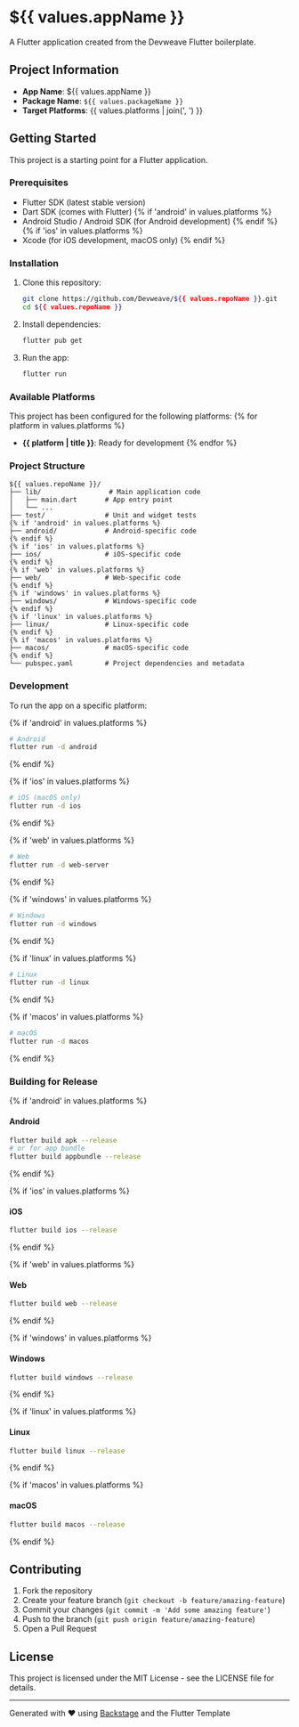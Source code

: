 # ${{ values.appName }}

A Flutter application created from the Devweave Flutter boilerplate.

## Project Information

- **App Name**: ${{ values.appName }}
- **Package Name**: `${{ values.packageName }}`
- **Target Platforms**: {{ values.platforms | join(', ') }}

## Getting Started

This project is a starting point for a Flutter application.

### Prerequisites

- Flutter SDK (latest stable version)
- Dart SDK (comes with Flutter)
{% if 'android' in values.platforms %}
- Android Studio / Android SDK (for Android development)
{% endif %}
{% if 'ios' in values.platforms %}
- Xcode (for iOS development, macOS only)
{% endif %}

### Installation

1. Clone this repository:
   ```bash
   git clone https://github.com/Devweave/${{ values.repoName }}.git
   cd ${{ values.repoName }}
   ```

2. Install dependencies:
   ```bash
   flutter pub get
   ```

3. Run the app:
   ```bash
   flutter run
   ```

### Available Platforms

This project has been configured for the following platforms:
{% for platform in values.platforms %}
- **{{ platform | title }}**: Ready for development
{% endfor %}

### Project Structure

```
${{ values.repoName }}/
├── lib/                 # Main application code
│   ├── main.dart       # App entry point
│   └── ...
├── test/               # Unit and widget tests
{% if 'android' in values.platforms %}
├── android/            # Android-specific code
{% endif %}
{% if 'ios' in values.platforms %}
├── ios/                # iOS-specific code
{% endif %}
{% if 'web' in values.platforms %}
├── web/                # Web-specific code
{% endif %}
{% if 'windows' in values.platforms %}
├── windows/            # Windows-specific code
{% endif %}
{% if 'linux' in values.platforms %}
├── linux/              # Linux-specific code
{% endif %}
{% if 'macos' in values.platforms %}
├── macos/              # macOS-specific code
{% endif %}
└── pubspec.yaml        # Project dependencies and metadata
```

### Development

To run the app on a specific platform:

{% if 'android' in values.platforms %}
```bash
# Android
flutter run -d android
```
{% endif %}

{% if 'ios' in values.platforms %}
```bash
# iOS (macOS only)
flutter run -d ios
```
{% endif %}

{% if 'web' in values.platforms %}
```bash
# Web
flutter run -d web-server
```
{% endif %}

{% if 'windows' in values.platforms %}
```bash
# Windows
flutter run -d windows
```
{% endif %}

{% if 'linux' in values.platforms %}
```bash
# Linux
flutter run -d linux
```
{% endif %}

{% if 'macos' in values.platforms %}
```bash
# macOS
flutter run -d macos
```
{% endif %}

### Building for Release

{% if 'android' in values.platforms %}
#### Android
```bash
flutter build apk --release
# or for app bundle
flutter build appbundle --release
```
{% endif %}

{% if 'ios' in values.platforms %}
#### iOS
```bash
flutter build ios --release
```
{% endif %}

{% if 'web' in values.platforms %}
#### Web
```bash
flutter build web --release
```
{% endif %}

{% if 'windows' in values.platforms %}
#### Windows
```bash
flutter build windows --release
```
{% endif %}

{% if 'linux' in values.platforms %}
#### Linux
```bash
flutter build linux --release
```
{% endif %}

{% if 'macos' in values.platforms %}
#### macOS
```bash
flutter build macos --release
```
{% endif %}

## Contributing

1. Fork the repository
2. Create your feature branch (`git checkout -b feature/amazing-feature`)
3. Commit your changes (`git commit -m 'Add some amazing feature'`)
4. Push to the branch (`git push origin feature/amazing-feature`)
5. Open a Pull Request

## License

This project is licensed under the MIT License - see the LICENSE file for details.

---

Generated with ❤️ using [Backstage](https://backstage.io/) and the Flutter Template
